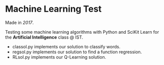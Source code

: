 # Machine Learning Test
Made in *2017*.

Testing some machine learning algorithms with Python and SciKit Learn for the **Artificial Intelligence** class @ IST.

* classol.py implements our solution to classify words.
* regsol.py implements our solution to find a function regression.
* RLsol.py implements our Q-Learning solution.
